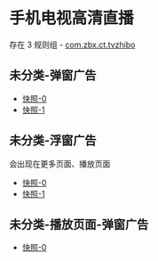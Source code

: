 # 手机电视高清直播

存在 3 规则组 - [com.zbx.ct.tvzhibo](/src/apps/com.zbx.ct.tvzhibo.ts)

## 未分类-弹窗广告

- [快照-0](https://i.gkd.li/i/13739951)
- [快照-1](https://i.gkd.li/i/13766516)

## 未分类-浮窗广告

会出现在更多页面、播放页面

- [快照-0](https://i.gkd.li/i/13740079)
- [快照-1](https://i.gkd.li/i/13740126)

## 未分类-播放页面-弹窗广告

- [快照-0](https://i.gkd.li/i/13739932)
